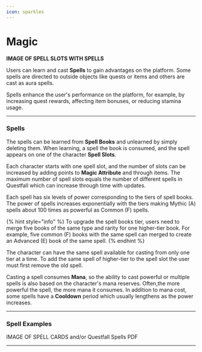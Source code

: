 ```yaml
---
icon: sparkles
---
```


# Magic

**IMAGE OF SPELL SLOTS WITH SPELLS**

Users can learn and cast **Spells** to gain advantages on the platform. Some spells are directed to outside objects like quests or items and others are cast as aura spells.

Spells enhance the user's performance on the platform, for example, by increasing quest rewards, affecting item bonuses, or reducing stamina usage. 


***

### Spells

The spells can be learned from **Spell Books** and unlearned by simply deleting them. When learning, a spell the book is consumed, and the spell appears on one of the character **Spell Slots**. 

Each character starts with one spell slot, and the number of slots can be increased by adding points to **Magic Attribute** and through items. The maximum number of spell slots equals the number of different spells in Questfall which can increase through time with updates.

Each spell has six levels of power corresponding to the tiers of spell books. The power of spells increases exponentially with the tiers making Mythic (A) spells about 100 times as powerful as Common (F) spells. 

{% hint style="info" %}
To upgrade the spell books tier, users need to merge five books of the same type and rarity for one higher-tier book. For example, five common (F) books with the same spell can merged to create an Advanced (E) book of the same spell.
{% endhint %}

The character can have the same spell available for casting from only one tier at a time. To add the same spell of higher-tier to the spell slot the user must first remove the old spell.

Casting a spell consumes **Mana**, so the ability to cast powerful or multiple spells is also based on the character's mana reserves. Often,the more powerful the spell, the more mana it consumes. In addition to mana cost, some spells have a **Cooldown** period which usually lengthens as the power increases.

***

### Spell Examples

IMAGE OF SPELL CARDS and/or Questfall Spells PDF


* * *